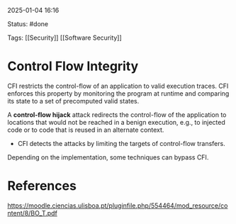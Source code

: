 2025-01-04 16:16

Status: #done 

Tags: [[Security]] [[Software Security]] 

# Control Flow Integrity

CFI restricts the control-flow of an application to valid execution traces.
CFI enforces this property by monitoring the program at runtime and comparing its state to a set of precomputed valid states.

A **control-flow hijack** attack redirects the control-flow of the application to locations that would not be reached in a benign execution, e.g., to injected code or to code that is reused in an alternate context.

- CFI detects the attacks by limiting the targets of control-flow transfers.

Depending on the implementation, some techniques can bypass CFI.

# References

https://moodle.ciencias.ulisboa.pt/pluginfile.php/554464/mod_resource/content/8/BO_T.pdf